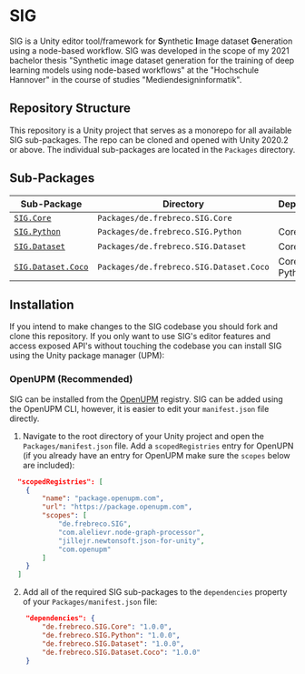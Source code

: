 # SIG

SIG is a Unity editor tool/framework for **S**ynthetic **I**mage dataset **G**eneration using a node-based workflow. SIG was developed in the scope of my 2021 bachelor thesis "Synthetic image dataset generation for the training of deep learning models using node-based workflows" at the "Hochschule Hannover" in the course of studies "Mediendesigninformatik".

## Repository Structure

This repository is a Unity project that serves as a monorepo for all available SIG sub-packages. The repo can be cloned and opened with Unity 2020.2 or above. The individual sub-packages are located in the `Packages` directory.

## Sub-Packages

| Sub-Package                        | Directory                               | Dependencies          |
| ---------------------------------- | --------------------------------------- | --------------------- |
| [`SIG.Core`][Core]                 | `Packages/de.frebreco.SIG.Core`         |                       |
| [`SIG.Python`][Python]             | `Packages/de.frebreco.SIG.Python`       | Core                  |
| [`SIG.Dataset`][Dataset]           | `Packages/de.frebreco.SIG.Dataset`      | Core                  |
| [`SIG.Dataset.Coco`][Dataset.Coco] | `Packages/de.frebreco.SIG.Dataset.Coco` | Core, Dataset, Python |

## Installation

If you intend to make changes to the SIG codebase you should fork and clone this repository. If you only want to use SIG's editor features and access exposed API's without touching the codebase you can install SIG using the Unity package manager (UPM):

### OpenUPM (Recommended)

SIG can be installed from the [OpenUPM][OpenUPM] registry. SIG can be added using the OpenUPM CLI, however, it is easier to edit your `manifest.json` file directly.

1. Navigate to the root directory of your Unity project and open the `Packages/manifest.json` file. Add a `scopedRegistries` entry for OpenUPN (if you already have an entry for OpenUPM make sure the `scopes` below are included):
```json
  "scopedRegistries": [
    {
        "name": "package.openupm.com",
        "url": "https://package.openupm.com",
        "scopes": [
            "de.frebreco.SIG",
            "com.alelievr.node-graph-processor",
            "jillejr.newtonsoft.json-for-unity",
            "com.openupm"
        ]
    }
  ]
```
2. Add all of the required SIG sub-packages to the `dependencies` property of your `Packages/manifest.json` file:
```json
    "dependencies": {
        "de.frebreco.SIG.Core": "1.0.0",
        "de.frebreco.SIG.Python": "1.0.0",
        "de.frebreco.SIG.Dataset": "1.0.0",
        "de.frebreco.SIG.Dataset.Coco": "1.0.0"
    }
```


[Core]: /Packages/de.frebreco.SIG.Core/README.md
[Python]: /Packages/de.frebreco.SIG.Python/README.md
[Dataset]: /Packages/de.frebreco.SIG.Dataset/README.md
[Dataset.Coco]: /Packages/de.frebreco.SIG.Dataset.Coco/README.md

[OpenUPM]: https://openupm.com/